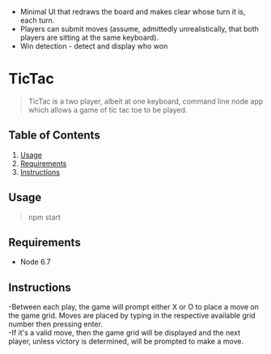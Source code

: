 * Minimal UI that redraws the board and makes clear whose turn it is, each turn.
* Players can submit moves (assume, admittedly unrealistically, that both players are sitting at the same keyboard).
* Win detection - detect and display who won

# TicTac

> TicTac is a two player, albeit at one keyboard, command line node app which allows a game of tic tac toe to be played.  

## Table of Contents

1. [Usage](##Usage)
2. [Requirements](##Requirements)
3. [Instructions](##Instructions)

## Usage

> npm start 

## Requirements

- Node 6.7

## Instructions 

-Between each play, the game will prompt either X or O to place a move on the game grid. Moves are placed by typing in the respective available grid number then pressing enter.  
-If it's a valid move, then the game grid will be displayed and the next player, unless victory is determined, will be prompted to make a move. 